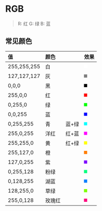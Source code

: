 
# RGB

> R: 红
> G: 绿
> B: 蓝

## 常见颜色

| 值          | 颜色   |       | 效果                                                          |
| :---------- | :----- | :---- | :------------------------------------------------------------ |
| 255,255,255 | 白     |       | <div class='colorItem' style="background:rgb(255,255,255)" /> |
| 127,127,127 | 灰     |       | <div class='colorItem' style="background:rgb(127,127,127)" /> |
| 0,0,0       | 黑     |       | <div class='colorItem' style="background:rgb(0,0,0)" />       |
| 255,0,0     | 红     |       | <div class='colorItem' style="background:rgb(255,0,0)" />     |
| 0,255,0     | 绿     |       | <div class='colorItem' style="background:rgb(0,255,0)" />     |
| 0,0,255     | 蓝     |       | <div class='colorItem' style="background:rgb(0,0,255)" />     |
| 0,255,255   | 青     | 蓝+绿 | <div class='colorItem' style="background:rgb(0,255,255)" />   |
| 255,0,255   | 洋红   | 红+蓝 | <div class='colorItem' style="background:rgb(255,0,255)" />   |
| 255,255,0   | 黄     | 红+绿 | <div class='colorItem' style="background:rgb(255,255,0)" />   |
| 255,127,0   | 橙     |       | <div class='colorItem' style="background:rgb(255,127,0)" />   |
| 127,0,255   | 紫     |       | <div class='colorItem' style="background:rgb(127,0,255)" />   |
| 0,255,128   | 粉绿   |       | <div class='colorItem' style="background:rgb(0,255,128)" />   |
| 0,128,255   | 湖蓝   |       | <div class='colorItem' style="background:rgb(0,128,255)" />   |
| 128,255,0   | 草绿   |       | <div class='colorItem' style="background:rgb(128,255,0)" />   |
| 255,0,128   | 玫瑰红 |       | <div class='colorItem' style="background:rgb(255,0,128)" />   |

<style>
div.colorItem{ width:10px;height:10px; }
</style>
